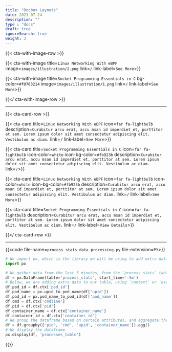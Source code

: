 ```yaml
---
title: "Docbox Layouts"
date: 2023-07-24
description: ""
type : "docs"
draft: true
ignoreSearch: true
weight: 3
---
```



{{< cta-with-image-row >}}

  {{< cta-with-image title=`Linux Networking With eBPF` image=`images/illustration/2.png` link=`/` link-label=`See More`>}}

  {{< cta-with-image title=`Socket Programming Essentials in C` bg-color=`#f0763214` image=`images/illustration/1.png` link=`/` link-label=`See More`>}}

{{</ cta-with-image-row >}}

---

{{< cta-card-row >}}

  {{< cta-card title=`Linux Networking With eBPF` icon=`far fa-lightbulb` description=`Curabitur arcu erat, accu msan id imperdiet et, porttitor at sem. Lorem ipsum dolor sit amet consectetur adipiscing elit. Vestibulum ac diam.` link=`/` link-label=`See More`>}}

  {{< cta-card title=`Socket Programming Essentials in C` icon=`far fa-lightbulb` icon-color=`white` icon-bg-color=`#fb923b` description=`Curabitur arcu erat, accu msan id imperdiet et, porttitor at sem. Lorem ipsum dolor sit amet consectetur adipiscing elit. Vestibulum ac diam.` link=`/`>}}

  {{< cta-card title=`Linux Networking With eBPF` icon=`far fa-lightbulb` icon-color=`white` icon-bg-color=`#fb923b` description=`Curabitur arcu erat, accu msan id imperdiet et, porttitor at sem. Lorem ipsum dolor sit amet consectetur adipiscing elit. Vestibulum ac diam.` link=`/` link-label=`See More`>}}

  {{< cta-card title=`Socket Programming Essentials in C` icon=`far fa-lightbulb` description=`Curabitur arcu erat, accu msan id imperdiet et, porttitor at sem. Lorem ipsum dolor sit amet consectetur adipiscing elit. Vestibulum ac diam.` link=`/` link-label=`View Details`>}}

{{</ cta-card-row >}}

---

{{<code file-name=`process_stats_data_processing.py` file-extension=`PY`>}}

```python
# We import px, which is the library we will be using to add extra data to our table.
import px

# We gather data from the last 5 minutes, from the `process_stats` table, and create a dataframe from it.
df = px.DataFrame(table='process_stats', start_time='-5m')
# Below, we are adding extra data to our table, using `context` or `execution_time_functions`
df.pod_id = df.ctx['pod_id']
df.pod_name = px.upid_to_pod_name(df['upid'])
df.pod_id = px.pod_name_to_pod_id(df['pod_name'])
df.cmd = df.ctx['cmdline']
df.pid = df.ctx['pid']
df.container_name = df.ctx['container_name']
df.container_id = df.ctx['container_id']
# We group the dataframe based on certain attributes, and aggregate the data.
df = df.groupby(['pid', 'cmd', 'upid', 'container_name']).agg()
# We display the dataframe.
px.display(df, 'processes_table')
```

{{</code>}}
